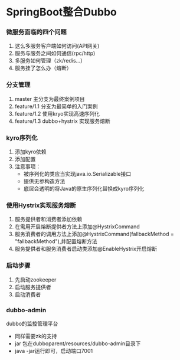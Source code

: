 # SpringBoot整合Dubbo
### 微服务面临的四个问题
1. 这么多服务客户端如何访问(API网关)
2. 服务与服务之间如何通信(rpc/http)
3. 多服务如何管理（zk/redis...）
4. 服务挂了怎么办（熔断）
### 分支管理
1. master 主分支为最终案例项目
2. feature/1.1 分支为最简单的入门案例
3. feature/1.2 使用kryo实现高速序列化
4. feature/1.3 dubbo+hystrix 实现服务熔断
### kyro序列化
1. 添加kyro依赖
2. 添加配置
4. 注意事项：
    - 被序列化的类应当实现java.io.Serializable接口
    - 提供无参构造方法
    - 底层会透明的将Java的原生序列化替换成kyro序列化

### 使用Hystrix实现服务熔断
1. 服务提供者和消费者添加依赖
2. 在需用开启熔断提供者方法上添加@HystrixCommand
3. 服务消费者的调用方法上添加@HystrixCommand(fallbackMethod = "fallbackMethod"),并配置熔断方法
4. 服务提供者和服务消费者启动类添加@EnableHystrix开启熔断

### 启动步骤
1. 先启动zookeeper
2. 启动服务提供者
3. 启动消费者

### dubbo-admin
dubbo的监控管理平台

- 同样需要zk的支持
- jar 包在dubboparent/resources/dubbo-admin目录下
- java -jar运行即可，启动端口7001
